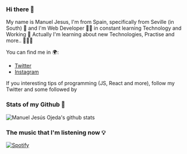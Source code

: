 ### Hi there 👋

My name is Manuel Jesus, I'm from Spain, specifically from Seville (in South) 🧡 and I'm Web Developer 👨‍💻 in constant learning Technology and Working 💪
Actually I'm learning about new Technologies, Practise and more.. 👨‍💻💪

You can find me in 🌍:

- [Twitter](https://twitter.com/mjesusoj)
- [Instagram](https://instagram.com/jesusojeda00)

If you interesting tips of programming (JS, React and more), follow my Twitter and some followed by

<!--
**mjesusoj/mjesusoj** is a ✨ _special_ ✨ repository because its `README.md` (this file) appears on your GitHub profile.

Here are some ideas to get you started:

- 🔭 I’m currently working on ...
- 🌱 I’m currently learning ...
- 👯 I’m looking to collaborate on ...
- 🤔 I’m looking for help with ...
- 💬 Ask me about ...
- 📫 How to reach me: ...
- 😄 Pronouns: ...
- ⚡ Fun fact: ...
-->

### Stats of my Github 🚀
![Manuel Jesús Ojeda's github stats](https://github-readme-stats.vercel.app/api?username=mjesusoj&show_icons=true&theme=dracula&hide_border=true)

### The music that I'm listening now 💡
[![Spotify](https://spotify-playing-now-nine.vercel.app/api/spotify)](https://open.spotify.com/user/jesusminecrafter)
